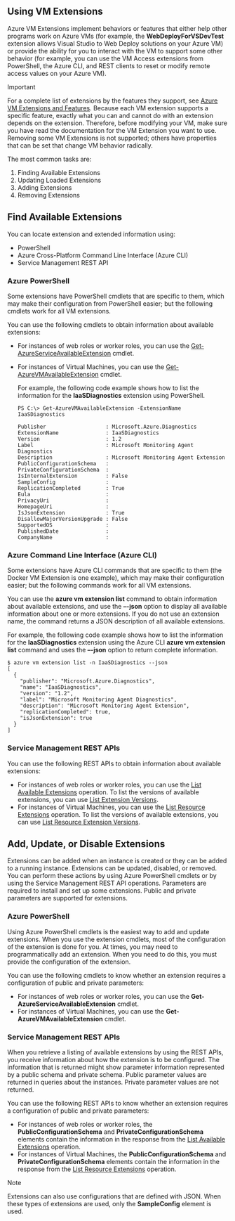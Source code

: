 


## Using VM Extensions
Azure VM Extensions implement behaviors or features that either help other programs work on Azure VMs (for example, the **WebDeployForVSDevTest** extension allows Visual Studio to Web Deploy solutions on your Azure VM) or provide the ability for you to interact with the VM to support some other behavior (for example, you can use the VM Access extensions from PowerShell, the Azure CLI, and REST clients to reset or modify remote access values on your Azure VM).

> [!IMPORTANT]
> For a complete list of extensions by the features they support, see [Azure VM Extensions and Features](../articles/virtual-machines/windows/extensions-features.md?toc=%2fazure%2fvirtual-machines%2fwindows%2ftoc.json). Because each VM extension supports a specific feature, exactly what you can and cannot do with an extension depends on the extension. Therefore, before modifying your VM, make sure you have read the documentation for the VM Extension you want to use. Removing some VM Extensions is not supported; others have properties that can be set that change VM behavior radically.
> 
> 

The most common tasks are:

1. Finding Available Extensions
2. Updating Loaded Extensions
3. Adding Extensions
4. Removing Extensions

## Find Available Extensions
You can locate extension and extended information using:

* PowerShell
* Azure Cross-Platform Command Line Interface (Azure CLI)
* Service Management REST API

### Azure PowerShell
Some extensions have PowerShell cmdlets that are specific to them, which may make their configuration from PowerShell easier; but the following cmdlets work for all VM extensions.

You can use the following cmdlets to obtain information about available extensions:

* For instances of web roles or worker roles, you can use the [Get-AzureServiceAvailableExtension](https://msdn.microsoft.com/library/azure/dn722498.aspx)
  cmdlet.
* For instances of Virtual Machines, you can use the [Get-AzureVMAvailableExtension](https://msdn.microsoft.com/library/azure/dn722480.aspx) cmdlet.
  
   For example, the following code example shows how to list the
  information for the **IaaSDiagnostics** extension using PowerShell.
  
      PS C:\> Get-AzureVMAvailableExtension -ExtensionName IaaSDiagnostics
  
      Publisher                   : Microsoft.Azure.Diagnostics
      ExtensionName               : IaaSDiagnostics
      Version                     : 1.2
      Label                       : Microsoft Monitoring Agent Diagnostics
      Description                 : Microsoft Monitoring Agent Extension
      PublicConfigurationSchema   :
      PrivateConfigurationSchema  :
      IsInternalExtension         : False
      SampleConfig                :
      ReplicationCompleted        : True
      Eula                        :
      PrivacyUri                  :
      HomepageUri                 :
      IsJsonExtension             : True
      DisallowMajorVersionUpgrade : False
      SupportedOS                 :
      PublishedDate               :
      CompanyName                 :

### Azure Command Line Interface (Azure CLI)
Some extensions have Azure CLI commands that are specific to them (the Docker VM Extension is one example), which may make their configuration easier; but the following commands work for all VM extensions.

You can use the **azure vm extension list** command to obtain information about available extensions, and use the **–-json** option to display all available information about one or more extensions. If you do not use an extension name, the command returns a JSON description of all available extensions.

For example, the following code example shows how to list the information for the **IaaSDiagnostics** extension using the Azure CLI **azure vm extension list** command and uses the **–-json** option to return complete information.

    $ azure vm extension list -n IaaSDiagnostics --json
    [
      {
        "publisher": "Microsoft.Azure.Diagnostics",
        "name": "IaaSDiagnostics",
        "version": "1.2",
        "label": "Microsoft Monitoring Agent Diagnostics",
        "description": "Microsoft Monitoring Agent Extension",
        "replicationCompleted": true,
        "isJsonExtension": true
      }
    ]



### Service Management REST APIs
You can use the following REST APIs to obtain information about available extensions:

* For instances of web roles or worker roles, you can use the [List Available Extensions](https://msdn.microsoft.com/library/dn169559.aspx) operation. To list the versions of available extensions, you can use [List Extension Versions](https://msdn.microsoft.com/library/dn495437.aspx).
* For instances of Virtual Machines, you can use the [List Resource Extensions](https://msdn.microsoft.com/library/dn495441.aspx) operation. To list the versions of available extensions, you can use [List Resource Extension Versions](https://msdn.microsoft.com/library/dn495440.aspx).

## Add, Update, or Disable Extensions
Extensions can be added when an instance is created or they can be added to a running instance. Extensions can be updated, disabled, or removed. You can perform these actions by using Azure PowerShell cmdlets or by using the Service Management REST API operations. Parameters are required to install and set up some extensions. Public and private parameters are supported for extensions.

### Azure PowerShell
Using Azure PowerShell cmdlets is the easiest way to add and update extensions. When you use the extension cmdlets, most of the configuration of the extension is done for you. At times, you may need to programmatically add an extension. When you need to do this, you must provide the configuration of the extension.

You can use the following cmdlets to know whether an extension requires a configuration of public and private parameters:

* For instances of web roles or worker roles, you can use the **Get-AzureServiceAvailableExtension** cmdlet.
* For instances of Virtual Machines, you can use the **Get-AzureVMAvailableExtension** cmdlet.

### Service Management REST APIs
When you retrieve a listing of available extensions by using the REST
APIs, you receive information about how the extension is to be configured. The information that is returned might show parameter information represented by a public schema and private schema. Public parameter values are returned in queries about the instances. Private parameter values are not returned.

You can use the following REST APIs to know whether an extension requires a configuration of public and private parameters:

* For instances of web roles or worker roles, the **PublicConfigurationSchema** and **PrivateConfigurationSchema** elements contain the information in the response from the [List Available Extensions](https://msdn.microsoft.com/library/dn169559.aspx) operation.
* For instances of Virtual Machines, the **PublicConfigurationSchema** and **PrivateConfigurationSchema** elements contain the information in the response from the [List Resource Extensions](https://msdn.microsoft.com/library/dn495441.aspx) operation.

> [!NOTE]
> Extensions can also use configurations that are defined with JSON. When these types of extensions are used, only the **SampleConfig** element is used.
> 
> 

